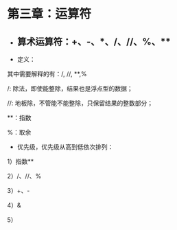 # 第三章：运算符

* ## 算术运算符：+、-、\*、/、//、%、\*\*
* 定义：

其中需要解释的有：/, //, \*\*,%

/: 除法，即使能整除，结果也是浮点型的数据；

//: 地板除，不管能不能整除，只保留结果的整数部分；

\*\*：指数

%：取余

* 优先级，优先级从高到低依次排列：

1）指数\*\*

2）/、//、%

3）+、-

4）&

5）

